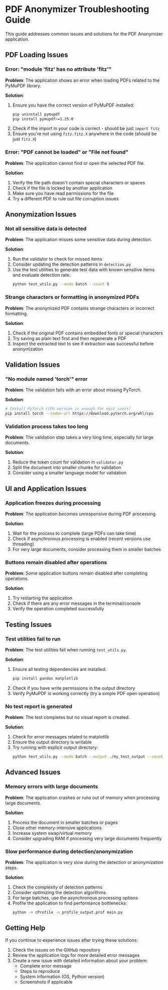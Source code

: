 # PDF Anonymizer Troubleshooting Guide

This guide addresses common issues and solutions for the PDF Anonymizer application.

## PDF Loading Issues

### Error: "module 'fitz' has no attribute 'fitz'"

**Problem**: The application shows an error when loading PDFs related to the PyMuPDF library.

**Solution**: 
1. Ensure you have the correct version of PyMuPDF installed:
   ```bash
   pip uninstall pymupdf
   pip install pymupdf>=1.25.0
   ```
2. Check if the import in your code is correct - should be just `import fitz`
3. Ensure you're not using `fitz.fitz.X` anywhere in the code (should be just `fitz.X`)

### Error: "PDF cannot be loaded" or "File not found"

**Problem**: The application cannot find or open the selected PDF file.

**Solution**:
1. Verify the file path doesn't contain special characters or spaces
2. Check if the file is locked by another application
3. Make sure you have read permissions for the file
4. Try a different PDF to rule out file corruption issues

## Anonymization Issues

### Not all sensitive data is detected

**Problem**: The application misses some sensitive data during detection.

**Solution**:
1. Run the validator to check for missed items
2. Consider updating the detection patterns in `detection.py`
3. Use the test utilities to generate test data with known sensitive items and evaluate detection rate:
   ```bash
   python test_utils.py --mode batch --count 5
   ```

### Strange characters or formatting in anonymized PDFs

**Problem**: The anonymized PDF contains strange characters or incorrect formatting.

**Solution**:
1. Check if the original PDF contains embedded fonts or special characters
2. Try saving as plain text first and then regenerate a PDF
3. Inspect the extracted text to see if extraction was successful before anonymization

## Validation Issues

### "No module named 'torch'" error

**Problem**: The validation fails with an error about missing PyTorch.

**Solution**:
```bash
# Install PyTorch (CPU version is enough for most users)
pip install torch --index-url https://download.pytorch.org/whl/cpu
```

### Validation process takes too long

**Problem**: The validation step takes a very long time, especially for large documents.

**Solution**:
1. Reduce the token count for validation in `validator.py`
2. Split the document into smaller chunks for validation
3. Consider using a smaller language model for validation

## UI and Application Issues

### Application freezes during processing

**Problem**: The application becomes unresponsive during PDF processing.

**Solution**:
1. Wait for the process to complete (large PDFs can take time)
2. Check if asynchronous processing is enabled (recent versions use threading)
3. For very large documents, consider processing them in smaller batches

### Buttons remain disabled after operations

**Problem**: Some application buttons remain disabled after completing operations.

**Solution**:
1. Try restarting the application
2. Check if there are any error messages in the terminal/console
3. Verify the operation completed successfully

## Testing Issues

### Test utilities fail to run

**Problem**: The test utilities fail when running `test_utils.py`.

**Solution**:
1. Ensure all testing dependencies are installed:
   ```bash
   pip install pandas matplotlib
   ```
2. Check if you have write permissions in the output directory
3. Verify PyMuPDF is working correctly (try a simple PDF open operation)

### No test report is generated

**Problem**: The test completes but no visual report is created.

**Solution**:
1. Check for error messages related to matplotlib
2. Ensure the output directory is writable
3. Try running with explicit output directory:
   ```bash
   python test_utils.py --mode batch --output ./my_test_output --count 3
   ```

## Advanced Issues

### Memory errors with large documents

**Problem**: The application crashes or runs out of memory when processing large documents.

**Solution**:
1. Process the document in smaller batches or pages
2. Close other memory-intensive applications
3. Increase system swap/virtual memory
4. Consider upgrading RAM if processing very large documents frequently

### Slow performance during detection/anonymization

**Problem**: The application is very slow during the detection or anonymization steps.

**Solution**:
1. Check the complexity of detection patterns
2. Consider optimizing the detection algorithms
3. For large batches, use the asynchronous processing options
4. Profile the application to find performance bottlenecks:
   ```bash
   python -m cProfile -o profile_output.prof main.py
   ```

## Getting Help

If you continue to experience issues after trying these solutions:

1. Check the issues on the GitHub repository
2. Review the application logs for more detailed error messages
3. Create a new issue with detailed information about your problem:
   - Complete error message
   - Steps to reproduce
   - System information (OS, Python version)
   - Screenshots if applicable
